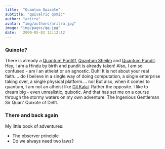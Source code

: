 ```yaml
---
title:  "Quantum Quixote"
subtitle: "quivalric qomic"
author: "aritra"
avatar: "img/authors/aritra.jpg"
image: "img/pages/qq.jpg"
date:   2000-05-02 12:12:12
---
```


### Quixote?
There is already a [Quantum Pontiff](http://dabacon.org/pontiff/), [Quantum Sheikh](https://www.quantumsheikh.com/) and [Quantum Pundit](http://quantumpundit.blogspot.com/). Hey, I am a Hindu by birth and pundit is already taken! Also, I am so confused - am I an atheist or an agnostic. Duh! It is not about your real faith.... do I believe in a single way of doing computation, a single enterprise taking over, a single physical platform.... no! But also, when it comes to quantum, I am not an atheist like [Gil Kalai](https://gilkalai.wordpress.com/). Rather the opposite. I like to dream big - even unrealistic, quixotic. And that has set me on a course through the stormy waters on my own adventure: The Ingenious Gentleman Sir Quan' Quixote of Delft.

### There and back again

My little book of adventures:

* The observer principle
* Do we always need two laws?